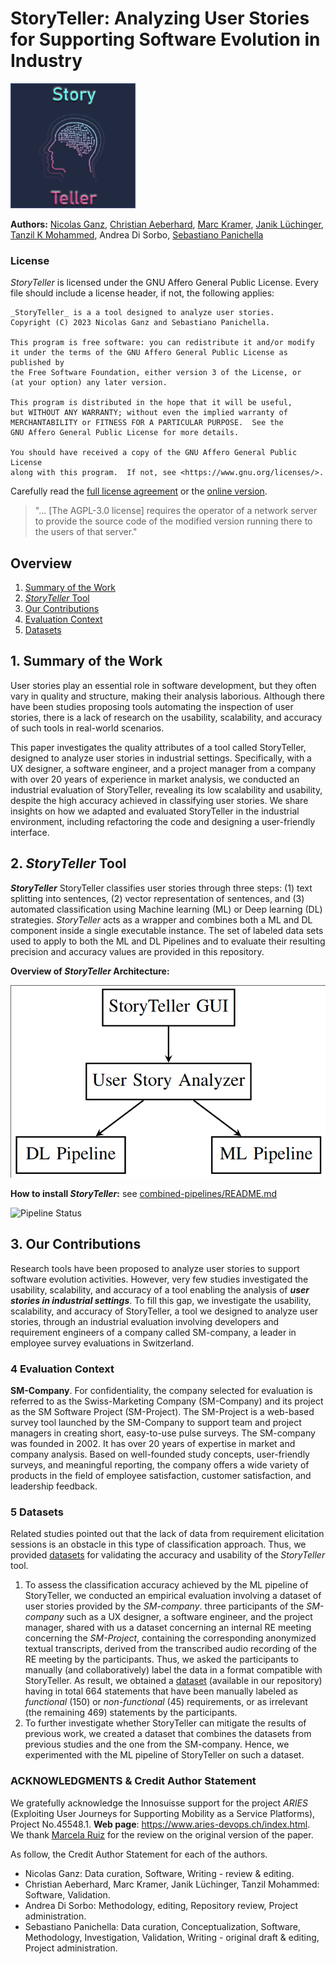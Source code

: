 # StoryTeller: Analyzing User Stories for Supporting Software Evolution in Industry

![](combined-pipelines/images/swmlogo2.jpg)

**Authors:** [Nicolas Ganz](https://www.zhaw.ch/en/about-us/person/gann/), [Christian Aeberhard](https://github.com/niddhog), [Marc Kramer](https://github.com/Makram95), [Janik Lüchinger](https://github.com/jluech), [Tanzil K Mohammed](https://github.com/tanzilkm), Andrea Di Sorbo, [Sebastiano Panichella](https://spanichella.github.io/)

### License

_StoryTeller_ is licensed under the GNU Affero General Public License. Every file should include a license header, if not, the following applies:

```
_StoryTeller_ is a a tool designed to analyze user stories.
Copyright (C) 2023 Nicolas Ganz and Sebastiano Panichella.

This program is free software: you can redistribute it and/or modify
it under the terms of the GNU Affero General Public License as published by
the Free Software Foundation, either version 3 of the License, or
(at your option) any later version.

This program is distributed in the hope that it will be useful,
but WITHOUT ANY WARRANTY; without even the implied warranty of
MERCHANTABILITY or FITNESS FOR A PARTICULAR PURPOSE.  See the
GNU Affero General Public License for more details.

You should have received a copy of the GNU Affero General Public License
along with this program.  If not, see <https://www.gnu.org/licenses/>.
```

Carefully read the [full license agreement](LICENSE.md) or the [online version](https://www.gnu.org/licenses/agpl-3.0.en.html).

> "... [The AGPL-3.0 license] requires the operator of a network server to provide the source code of the modified version running there to the users of that server."

## Overview
1. [Summary of the Work](#section1)
2. [_StoryTeller_ Tool](#section2)
3. [Our Contributions](#section3)
4. [Evaluation Context](#section4)
5. [Datasets](#section5)

## 1. Summary of the Work<a name="section1"></a>
User stories play an essential role in software development, but they often vary in quality and structure, making their analysis laborious.
Although there have been studies proposing tools automating the inspection of user stories, there is a lack of research on the usability, scalability, and accuracy of such tools in real-world scenarios.

This paper investigates the quality attributes of a tool called StoryTeller, designed to analyze user stories in industrial settings.
Specifically, with a UX designer, a software engineer, and a project manager from a company with over 20 years of experience in market analysis, we conducted an industrial evaluation of StoryTeller, revealing its low scalability and usability, despite the high accuracy achieved in classifying user stories.
We share insights on how we adapted and evaluated StoryTeller in the industrial environment, including refactoring the code and designing a user-friendly interface.

## 2. _StoryTeller_ Tool <a name="section2"></a>

**_StoryTeller_** StoryTeller classifies user stories through three steps: (1) text splitting into sentences, (2) vector representation of sentences, and (3) automated classification using Machine learning (ML) or Deep learning (DL) strategies.
*_StoryTeller_* acts as a wrapper and combines both a ML and DL component inside a single executable instance.
The set of labeled data sets used to apply to both the ML and DL Pipelines and to evaluate their resulting precision and accuracy values are provided in this repository.

**Overview of _StoryTeller_ Architecture:**

[![_StoryTeller_ Architecture](StoryTeller-Architecture.png)](https://github.com/spanichella/ARIES-story-teller/blob/main/StoryTeller-Architcture.png)

**How to install _StoryTeller_:** see [combined-pipelines/README.md](./combined-pipelines/README.md)

![Pipeline Status](https://github.com/spanichella/ARIES-story-teller/actions/workflows/java_ci.yml/badge.svg)

## 3. Our Contributions<a name="section3"></a>
 Research tools have been proposed to analyze user stories to support software evolution activities. However, very few studies investigated the usability, scalability, and accuracy of a tool enabling the analysis of **_user stories in industrial settings_**. To fill this gap, we investigate the usability, scalability, and accuracy of StoryTeller, a tool we designed to analyze user stories, through an industrial evaluation involving developers and requirement engineers of a company called SM-company, a leader in employee survey evaluations in Switzerland.

### 4 Evaluation Context<a name="section4"></a>

**SM-Company**. For confidentiality, the company selected for evaluation is referred to as the Swiss-Marketing Company (SM-Company) and its project as the SM Software Project (SM-Project). The SM-Project is a web-based survey tool launched by the SM-Company to support team and project managers in creating short, easy-to-use pulse surveys. The SM-company was founded in 2002. It has over 20 years of expertise in market and company analysis. Based on well-founded study concepts, user-friendly surveys, and meaningful reporting, the company offers a wide variety of products in the field of employee satisfaction, customer satisfaction, and
leadership feedback.

### 5 Datasets <a name="section5"></a>
Related studies pointed out that the lack of data from requirement elicitation sessions is an obstacle in this type of classification approach.
Thus, we provided [datasets](datasets) for validating the accuracy and usability of the _StoryTeller_ tool.

1) To assess the classification accuracy achieved by the ML pipeline of StoryTeller, we conducted an empirical evaluation involving a dataset of user stories provided by the *SM-company*. three participants of the *SM-company* such as a UX designer, a software engineer, and the project manager,  shared with us a dataset concerning an internal RE meeting concerning the *SM-Project*, containing the corresponding anonymized textual transcripts, derived from the transcribed audio recording of the RE meeting by the participants. Thus, we asked the participants to manually (and collaboratively) label the data in a format compatible with StoryTeller. As result, we obtained a [dataset](datasets)  (available in our repository) having in total 664 statements that have been manually labeled as *functional* (150) or *non-functional* (45) requirements, or as irrelevant (the remaining 469) statements by the participants.
2) To further investigate whether StoryTeller can mitigate the results of previous work, we created a dataset that combines the datasets from previous studies and the one from the SM-company. Hence, we experimented with the ML pipeline of StoryTeller on such a dataset.

### ACKNOWLEDGMENTS & Credit Author Statement
We gratefully acknowledge the Innosuisse support for the project *ARIES* (Exploiting User Journeys for Supporting Mobility as a Service Platforms),
Project No.45548.1. **Web page**: https://www.aries-devops.ch/index.html. We thank [Marcela Ruiz](https://www.zhaw.ch/en/about-us/person/ruiz/) for the review on the original version of the paper.

As follow, the Credit Author Statement for each of the authors.
- Nicolas Ganz: Data curation, Software, Writing - review & editing.
- Christian Aeberhard, Marc Kramer, Janik Lüchinger, Tanzil Mohammed: Software,  Validation.
- Andrea Di Sorbo: Methodology, editing, Repository review, Project administration.
- Sebastiano Panichella: Data curation, Conceptualization, Software, Methodology, Investigation, Validation, Writing - original draft & editing, Project administration.

